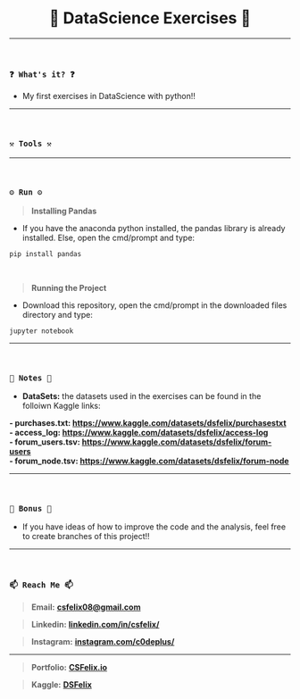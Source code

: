 <h1 align="center">🌟 DataScience Exercises 🌟</h1>

----
<br>

### `❓ What's it? ❓`

* My first exercises in DataScience with python!!

----
<br>

### `⚒️ Tools ⚒️`



----
<br>

### `⚙️ Run ⚙️`

> **Installing Pandas**

* If you have the anaconda python installed, the pandas library is already installed. Else, open the cmd/prompt and type:

```
pip install pandas
```

<br>

> **Running the Project**

* Download this repository, open the cmd/prompt in the downloaded files directory and type:

```
jupyter notebook
```

----
<br>

### `📝 Notes 📝`

* **DataSets:** the datasets used in the exercises can be found in the folloiwn Kaggle links:


**- purchases.txt: https://www.kaggle.com/datasets/dsfelix/purchasestxt**
<br>
**- access_log: https://www.kaggle.com/datasets/dsfelix/access-log**
<br>
**- forum_users.tsv: https://www.kaggle.com/datasets/dsfelix/forum-users**
<br>
**- forum_node.tsv: https://www.kaggle.com/datasets/dsfelix/forum-node**


----
<br>

### `🎁 Bonus 🎁`

* If you have ideas of how to improve the code and the analysis, feel free to create branches of this project!!

----
<br>

### `📫 Reach Me 📫`

> **Email:** **[csfelix08@gmail.com](mailto:csfelix08@gmail.com?)**

> **Linkedin:** **[linkedin.com/in/csfelix/](https://www.linkedin.com/in/csfelix/)**

> **Instagram:** **[instagram.com/c0deplus/](https://www.instagram.com/c0deplus/)**

----

> **Portfolio:** **[CSFelix.io](https://csfelix.github.io/)**

> **Kaggle:** **[DSFelix](https://www.kaggle.com/dsfelix)**
